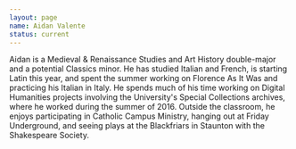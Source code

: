 ```yaml
---
layout: page
name: Aidan Valente
status: current
---
```


Aidan is a Medieval & Renaissance Studies and Art History double-major and a potential Classics minor. He has studied Italian and French, is starting Latin this year, and spent the summer working on Florence As It Was and practicing his Italian in Italy. He spends much of his time working on Digital Humanities projects involving the University's Special Collections archives, where he worked during the summer of 2016. Outside the classroom, he enjoys participating in Catholic Campus Ministry, hanging out at Friday Underground, and seeing plays at the Blackfriars in Staunton with the Shakespeare Society.
